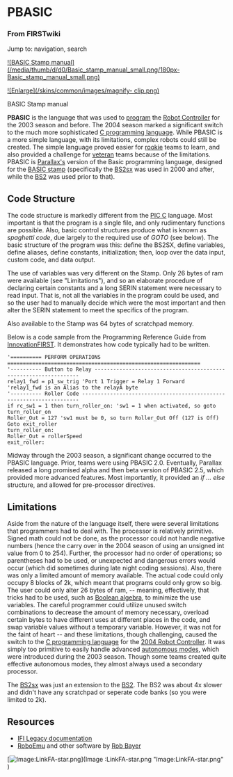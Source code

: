# PBASIC

### From FIRSTwiki

Jump to: navigation, search

[![BASIC Stamp manual](/media/thumb/d/d0/Basic_stamp_manual_small.png/180px-
Basic_stamp_manual_small.png)](Image:Basic_stamp_manual_small.png
"BASIC Stamp manual" )

[![Enlarge](/skins/common/images/magnify-
clip.png)](Image:Basic_stamp_manual_small.png "Enlarge" )

BASIC Stamp manual

**PBASIC** is the language that was used to [program](Programming "Programming" ) the [Robot Controller](robot-controller) for the 2003 season and before. The 2004 season marked a significant switch to the much more sophisticated [C programming language](PIC_C "PIC C" ). While PBASIC is a more simple language, with its limitations, complex robots could still be created. The simple language proved easier for [rookie](/index.php?title=Rookie&action=edit "Rookie" ) teams to learn, and also provided a challenge for [veteran](/index.php?title=Veteran&action=edit "Veteran" ) teams because of the limitations. PBASIC is [Parallax's](Parallax "Parallax" ) version of the Basic programming language, designed for the [BASIC stamp](BASIC_stamp "BASIC stamp" ) (specifically the [BS2sx](BS2sx "BS2sx" ) was used in 2000 and after, while the [BS2](BS2 "BS2" ) was used prior to that). 


## Code Structure

The code structure is markedly different from the [PIC C](PIC_C
"PIC C" ) language. Most important is that the program is a single file, and
only rudimentary functions are possible. Also, basic control structures
produce what is known as _spaghetti code_, due largely to the required use of
_GOTO_ (see below). The basic structure of the program was this: define the
BS2SX, define variables, define aliases, define constants, initialization;
then, loop over the data input, custom code, and data output.

The use of variables was very different on the Stamp. Only 26 bytes of ram
were available (see "Limitations"), and so an elaborate procedure of declaring
certain constants and a long SERIN statement were necessary to read input.
That is, not all the variables in the program could be used, and so the user
had to manually decide which were the most important and then alter the SERIN
statement to meet the specifics of the program.

Also available to the Stamp was 64 bytes of scratchpad memory.

Below is a code sample from the Programming Reference Guide from
[InnovationFIRST](InnovationFIRST "InnovationFIRST" ). It
demonstrates how code typically had to be written.

    
    
    
    '========== PERFORM OPERATIONS ==============================================================
    '---------- Button to Relay -----------------------------------------------------------------
    relay1_fwd = p1_sw_trig 'Port 1 Trigger = Relay 1 Forward
    'relay1_fwd is an Alias to the relayA byte
    '---------- Roller Code ---------------------------------------------------------------------
    if rc_sw1 = 1 then turn_roller_on: 'sw1 = 1 when activated, so goto turn_roller_on
    Roller_Out = 127 'sw1 must be 0, so turn Roller_Out Off (127 is Off)
    Goto exit_roller
    turn_roller_on:
    Roller_Out = rollerSpeed
    exit_roller:
    
    

Midway through the 2003 season, a significant change occurred to the PBASIC
language. Prior, teams were using PBASIC 2.0. Eventually, Parallax released a
long promised alpha and then beta version of PBASIC 2.5, which provided more
advanced features. Most importantly, it provided an _if ... else_ structure,
and allowed for pre-processor directives.


## Limitations

Aside from the nature of the language itself, there were several limitations
that programmers had to deal with. The processor is relatively primitive.
Signed math could not be done, as the processor could not handle negative
numbers (hence the carry over in the 2004 season of using an unsigned int
value from 0 to 254). Further, the processor had no order of operations; so
parentheses had to be used, or unexpected and dangerous errors would occur
(which did sometimes during late night coding sessions). Also, there was only
a limited amount of memory available. The actual code could only occupy 8
blocks of 2k, which meant that programs could only grow so big. The user could
only alter 26 bytes of ram, -- meaning, effectively, that tricks had to be
used, such as [Boolean algebra](/index.php?title=Boolean_algebra&action=edit
"Boolean algebra" ), to minimize the use variables. The careful programmer
could utilize unused switch combinations to decrease the amount of memory
necessary, overload certain bytes to have different uses at different places
in the code, and swap variable values without a temporary variable. However,
it was not for the faint of heart -- and these limitations, though
challenging, caused the switch to the [C programming
language](PIC_C "PIC C" ) for the [2004 Robot
Controller](Robot_Controller_%282004%29 "Robot Controller \(2004\)"
). It was simply too primitive to easily handle advanced [autonomous
modes](Autonomous_mode "Autonomous mode" ), which were introduced
during the 2003 season. Though some teams created quite effective autonomous
modes, they almost always used a secondary processor.

  
The [BS2sx](BS2sx "BS2sx" ) was just an extension to the
[BS2](BS2 "BS2" ). The BS2 was about 4x slower and didn't have any
scratchpad or seperate code banks (so you were limited to 2k).


## Resources

  * [IFI Legacy documentation](http://innovationfirst.com/FIRSTRobotics/documentation-legacy.htm "http://innovationfirst.com/FIRSTRobotics/documentation-legacy.htm" )
  * [RoboEmu](http://www.robbayer.com/software.htm "http://www.robbayer.com/software.htm" ) and other software by [Rob Bayer](/index.php?title=Rob_Bayer&action=edit "Rob Bayer" )

[![Image:LinkFA-star.png](/media/6/60/LinkFA-star.png)](Image
:LinkFA-star.png "Image:LinkFA-star.png" )

